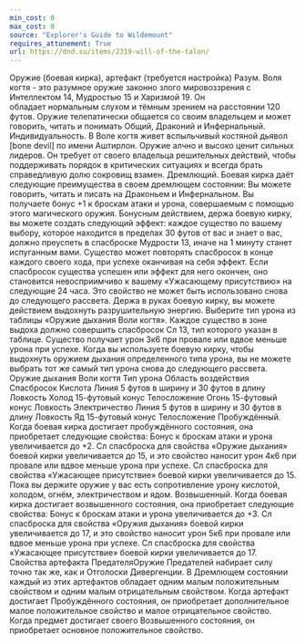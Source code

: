 ```yaml
---
min_cost: 0
max_cost: 0
source: "Explorer's Guide to Wildemount"
requires_attunement: True
url: https://dnd.su/items/2319-will-of-the-talon/
---
```


Оружие (боевая кирка), артефакт (требуется настройка)
Разум. Воля когтя - это разумное оружие законно злого мировоззрения с Интеллектом 14, Мудростью 15 и Харизмой 19. Он обладает нормальным слухом и тёмным зрением на расстоянии 120 футов. Оружие телепатически общается со своим владельцем и может говорить, читать и понимать Общий, Драконий и Инфернальный.
Индивидуальность. В Воле когтя живет вспыльчивый костяной дьявол [bone devil] по имени Аштирлон. Оружие алчно и высоко ценит сильных лидеров. Он требует от своего владельца решительных действий, чтобы поддерживать порядок в критических ситуациях и всегда брать справедливую долю сокровищ взамен.
Дремлющий. Боевая кирка даёт следующие преимущества в своем дремлющем состоянии:
Вы можете говорить, читать и писать на Драконьем и Инфернальном.
Вы получаете бонус +1 к броскам атаки и урона, совершаемым с помощью этого магического оружия.
Бонусным действием, держа боевую кирку, вы можете создать следующий эффект: каждое существо по вашему выбору, которое находится в пределах 30 футов от вас и знает о вас, должно преуспеть в спасброске Мудрости 13, иначе на 1 минуту станет испуганным вами. Существо может повторять спасбросок в конце каждого своего хода, при успехе оканчивая на себя эффект. Если спасбросок существа успешен или эффект для него окончен, оно становится невосприимчиво к вашему «Ужасающему присутствию» на следующие 24 часа. Это свойство не может быть использовано снова до следующего рассвета.
Держа в руках боевую кирку, вы можете действием выдохнуть разрушительную энергию. Выберите тип урона из таблицы «Оружие дыхания Воли когтя». Каждое существо в зоне выдоха должно совершить спасбросок Сл 13, тип которого указан в таблице. Существо получает урон 3к6 при провале или вдвое меньше урона при успехе.
Когда вы используете боевую кирку, чтобы выдохнуть оружием дыхания определенного типа урона, вы не можете выбрать тот же самый тип урона снова до следующего рассвета.
Оружие дыхания Воли когтя
Тип урона
Область воздействия
Спасбросок
Кислота
Линия 5 футов в ширину и 30 футов в длину
Ловкость
Холод
15-футовый конус
Телосложение
Огонь
15-футовый конус
Ловкость
Электричество
Линия 5 футов в ширину и 30 футов в длину
Ловкость
Яд
15-футовый конус
Телосложение
Пробуждённый. Когда боевая кирка достигает пробуждённого состояния, она приобретает следующие свойства:
Бонус к броскам атаки и урона увеличивается до +2.
Сл спасброска для свойства «Оружие дыхания» боевой кирки увеличивается до 15, и это свойство наносит урон 4к6 при провале или вдвое меньше урона при успехе.
Сл спасброска для свойства «Ужасающее присутствие» боевой кирки увеличивается до 15.
Пока вы держите оружие у вас есть сопротивление урону кислотой, холодом, огнём, электричеством и ядом.
Возвышенный. Когда боевая кирка достигает возвышенного состояния, она приобретает следующие свойства:
Бонус к броскам атаки и урона увеличивается до +3.
Сл спасброска для свойства «Оружия дыхания» боевой кирки увеличивается до 17, и это свойство наносит урон 5к6 при провале или вдвое меньше урона при успехе.
Сл спасброска для свойства «Ужасающее присутствие» боевой кирки увеличивается до 17.
Свойства артефакта ПредателяОружие Предателей набирает силу точно так же, как и Отголоски Дивергенции. В Дремлющем состоянии каждый из этих артефактов обладает одним малым положительным свойством и одним малым отрицательным свойством. Когда артефакт достигает Пробуждённого состояния, он приобретает дополнительное малое положительное свойство и малое отрицательное свойство. Когда предмет достигает своего Возвышенного состояния, он приобретает основное положительное свойство.